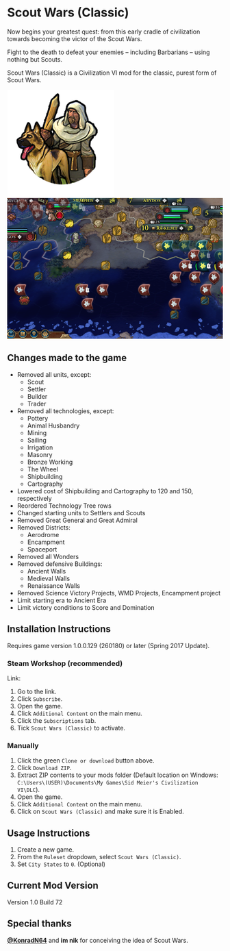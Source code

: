 # Scout Wars (Classic)
Now begins your greatest quest: from this early cradle of civilization towards becoming the victor of the Scout Wars.

Fight to the death to defeat your enemies – including Barbarians – using nothing but Scouts.

Scout Wars (Classic) is a Civilization VI mod for the classic, purest form of Scout Wars.

![Scout](https://raw.githubusercontent.com/notseenee/scoutwarsclassic/source/Scout.png)
![Scout Wars (Classic) screenshot](https://raw.githubusercontent.com/notseenee/scoutwarsclassic/source/scoutwarsclassic.png)

## Changes made to the game
* Removed all units, except:
  * Scout
  * Settler
  * Builder
  * Trader
* Removed all technologies, except:
  * Pottery
  * Animal Husbandry
  * Mining
  * Sailing
  * Irrigation
  * Masonry
  * Bronze Working
  * The Wheel
  * Shipbuilding
  * Cartography
* Lowered cost of Shipbuilding and Cartography to 120 and 150, respectively
* Reordered Technology Tree rows
* Changed starting units to Settlers and Scouts
* Removed Great General and Great Admiral
* Removed Districts:
  * Aerodrome
  * Encampment
  * Spaceport
* Removed all Wonders
* Removed defensive Buildings:
  * Ancient Walls
  * Medieval Walls
  * Renaissance Walls
* Removed Science Victory Projects, WMD Projects, Encampment project
* Limit starting era to Ancient Era
* Limit victory conditions to Score and Domination

## Installation Instructions
Requires game version 1.0.0.129 (260180) or later (Spring 2017 Update).
### Steam Workshop (recommended)
Link: 
1. Go to the link.
2. Click `Subscribe`.
3. Open the game.
4. Click `Additional Content` on the main menu.
5. Click the `Subscriptions` tab.
6. Tick `Scout Wars (Classic)` to activate.
### Manually
1. Click the green `Clone or download` button above.
2. Click `Download ZIP`.
3. Extract ZIP contents to your mods folder (Default location on Windows: `C:\Users\(USER)\Documents\My Games\Sid Meier's Civilization VI\DLC`).
4. Open the game.
5. Click `Additional Content` on the main menu.
6. Click on `Scout Wars (Classic)` and make sure it is Enabled.

## Usage Instructions
1. Create a new game.
2. From the `Ruleset` dropdown, select `Scout Wars (Classic)`.
3. Set `City States` to `0`. (Optional)

## Current Mod Version
Version 1.0
Build 72

## Special thanks
**[@KonradN64](https://twitter.com/konradn64)** and **im nik** for conceiving the idea of Scout Wars.
